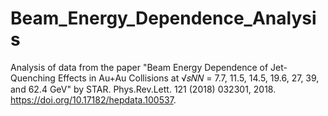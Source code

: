 # Beam_Energy_Dependence_Analysis
Analysis of data from the paper "Beam Energy Dependence of Jet-Quenching Effects in Au+Au Collisions at √𝑠𝑁𝑁 = 7.7, 11.5, 14.5, 19.6, 27, 39, and 62.4 GeV" by STAR. Phys.Rev.Lett. 121 (2018) 032301, 2018. https://doi.org/10.17182/hepdata.100537.
